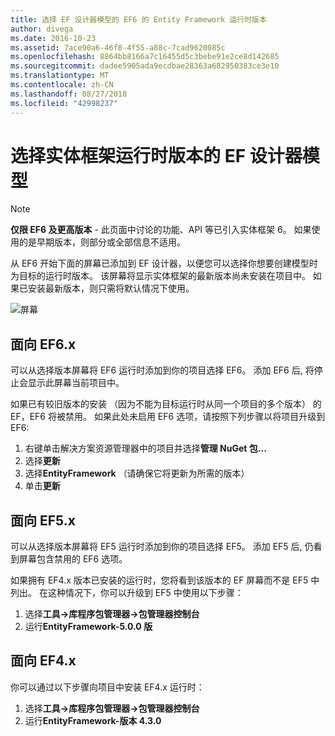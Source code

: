 ```yaml
---
title: 选择 EF 设计器模型的 EF6 的 Entity Framework 运行时版本
author: divega
ms.date: 2016-10-23
ms.assetid: 7ace90a6-46f8-4f55-a88c-7cad9620085c
ms.openlocfilehash: 8864bb8166a7c16455d5c3bebe91e2ce8d142685
ms.sourcegitcommit: dadee5905ada9ecdbae28363a682950383ce3e10
ms.translationtype: MT
ms.contentlocale: zh-CN
ms.lasthandoff: 08/27/2018
ms.locfileid: "42998237"
---
```

# <a name="selecting-entity-framework-runtime-version-for-ef-designer-models"></a>选择实体框架运行时版本的 EF 设计器模型
> [!NOTE]
> **仅限 EF6 及更高版本** - 此页面中讨论的功能、API 等已引入实体框架 6。 如果使用的是早期版本，则部分或全部信息不适用。

从 EF6 开始下面的屏幕已添加到 EF 设计器，以便您可以选择你想要创建模型时为目标的运行时版本。 该屏幕将显示实体框架的最新版本尚未安装在项目中。 如果已安装最新版本，则只需将默认情况下使用。

![屏幕](~/ef6/media/screen.png)


## <a name="targeting-ef6x"></a>面向 EF6.x

可以从选择版本屏幕将 EF6 运行时添加到你的项目选择 EF6。 添加 EF6 后, 将停止会显示此屏幕当前项目中。

如果已有较旧版本的安装 （因为不能为目标运行时从同一个项目的多个版本） 的 EF，EF6 将被禁用。 如果此处未启用 EF6 选项，请按照下列步骤以将项目升级到 EF6:

1.  右键单击解决方案资源管理器中的项目并选择**管理 NuGet 包...**
2.  选择**更新**
3.  选择**EntityFramework** （请确保它将更新为所需的版本）
4.  单击**更新**

 

## <a name="targeting-ef5x"></a>面向 EF5.x

可以从选择版本屏幕将 EF5 运行时添加到你的项目选择 EF5。 添加 EF5 后, 仍看到屏幕包含禁用的 EF6 选项。

如果拥有 EF4.x 版本已安装的运行时，您将看到该版本的 EF 屏幕而不是 EF5 中列出。 在这种情况下，你可以升级到 EF5 中使用以下步骤：

1.  选择**工具-&gt;库程序包管理器-&gt;包管理器控制台**
2.  运行**EntityFramework-5.0.0 版**

 

## <a name="targeting-ef4x"></a>面向 EF4.x

你可以通过以下步骤向项目中安装 EF4.x 运行时：

1.  选择**工具-&gt;库程序包管理器-&gt;包管理器控制台**
2.  运行**EntityFramework-版本 4.3.0**
